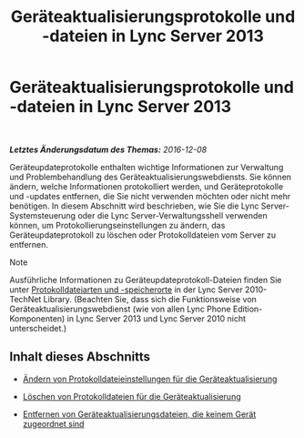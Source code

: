﻿---
title: Geräteaktualisierungsprotokolle und -dateien in Lync Server 2013
TOCTitle: Geräteaktualisierungsprotokolle und -dateien in Lync Server 2013
ms:assetid: f7f822b8-0a62-4ff2-a4cb-1ab1ed7503eb
ms:mtpsurl: https://technet.microsoft.com/de-de/library/JJ994090(v=OCS.15)
ms:contentKeyID: 52056504
ms.date: 12/10/2016
mtps_version: v=OCS.15
ms.translationtype: HT
---

# Geräteaktualisierungsprotokolle und -dateien in Lync Server 2013

 

_**Letztes Änderungsdatum des Themas:** 2016-12-08_

Geräteupdateprotokolle enthalten wichtige Informationen zur Verwaltung und Problembehandlung des Geräteaktualisierungswebdiensts. Sie können ändern, welche Informationen protokolliert werden, und Geräteprotokolle und -updates entfernen, die Sie nicht verwenden möchten oder nicht mehr benötigen. In diesem Abschnitt wird beschrieben, wie Sie die Lync Server-Systemsteuerung oder die Lync Server-Verwaltungsshell verwenden können, um Protokollierungseinstellungen zu ändern, das Geräteupdateprotokoll zu löschen oder Protokolldateien vom Server zu entfernen.


> [!NOTE]
> Ausführliche Informationen zu Geräteupdateprotokoll-Dateien finden Sie unter <A href="http://technet.microsoft.com/de-de/library/gg398250(v=ocs.14).aspx">Protokolldateiarten und -speicherorte</A> in der Lync Server 2010-TechNet Library. (Beachten Sie, dass sich die Funktionsweise von Geräteaktualisierungswebdienst (wie von allen Lync Phone Edition-Komponenten) in Lync Server 2013 und Lync Server 2010 nicht unterscheidet.)



## Inhalt dieses Abschnitts

  - [Ändern von Protokolldateieinstellungen für die Geräteaktualisierung](lync-server-2013-modify-settings-for-device-update-log-files.md)

  - [Löschen von Protokolldateien für die Geräteaktualisierung](lync-server-2013-delete-device-update-log-files.md)

  - [Entfernen von Geräteaktualisierungsdateien, die keinem Gerät zugeordnet sind](lync-server-2013-remove-device-update-files-not-associated-with-a-device.md)

